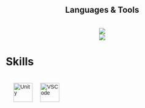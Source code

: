 <h2 align="center"> Languages & Tools </h2>
<br/>
<div align="center">
  <a href="http://skillicons.dev">
    <img src=http://skillicons.dev/icons?i=unity,vscode,dotnet,cs,c,python,java,kotlin,androidstudio,mysql,figma /><br>
    <img src=http://skillicons.dev/icons?i=html,css,javascript,jquery,nodejs,php /><br>
  </a>    
</div>


# Skills

<div style="display: flex; flex-wrap: wrap; gap: 20px; padding: 20px; font-family: Arial, sans-serif;">

  <div style="position: relative; display: inline-block; cursor: pointer;">
    <img src="http://skillicons.dev/icons?i=unity" alt="Unity" width="50" height="50">
    <span style="visibility: hidden; width: 120px; background-color: black; color: #fff; text-align: center; border-radius: 5px; padding: 5px; position: absolute; z-index: 1; bottom: 125%; left: 50%; margin-left: -60px; opacity: 0; transition: opacity 0.3s;">
      Unity
    </span>
  </div>

  <div style="position: relative; display: inline-block; cursor: pointer;">
    <img src="http://skillicons.dev/icons?i=vscode" alt="VSCode" width="50" height="50">
    <span style="visibility: hidden; width: 120px; background-color: black; color: #fff; text-align: center; border-radius: 5px; padding: 5px; position: absolute; z-index: 1; bottom: 125%; left: 50%; margin-left: -60px; opacity: 0; transition: opacity 0.3s;">
      VSCode
    </span>
  </div>

  <!-- Repeat similar blocks for other icons -->

</div>

<style>
  .tooltip:hover .tooltiptext {
    visibility: visible;
    opacity: 1;
  }
</style>
